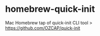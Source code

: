 # homebrew-quick-init
Mac Homebrew tap of quick-init CLI tool > https://github.com/OZCAP/quick-init
